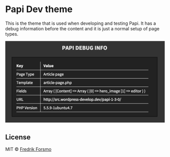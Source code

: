# Papi Dev theme

This is the theme that is used when developing and testing Papi.
It has a debug information before the content and it is just a normal setup of page types.

![](screenshot.png)

## License

MIT © [Fredrik Forsmo](https://github.com/frozzare)
